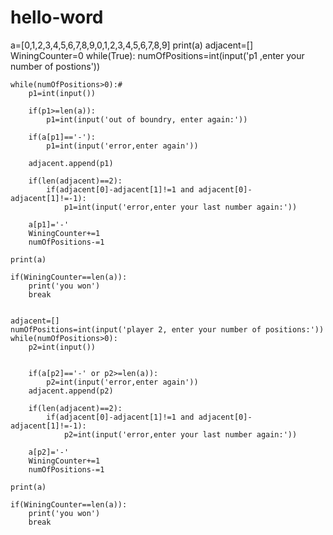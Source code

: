 # hello-word




a=[0,1,2,3,4,5,6,7,8,9,0,1,2,3,4,5,6,7,8,9]
print(a)
adjacent=[]
WiningCounter=0
while(True):
    numOfPositions=int(input('p1 ,enter your number of postions'))
    
    while(numOfPositions>0):#
        p1=int(input())

        if(p1>=len(a)):
            p1=int(input('out of boundry, enter again:'))
        
        if(a[p1]=='-'):
            p1=int(input('error,enter again'))
            
        adjacent.append(p1)
        
        if(len(adjacent)==2):
            if(adjacent[0]-adjacent[1]!=1 and adjacent[0]-adjacent[1]!=-1):
                p1=int(input('error,enter your last number again:'))
        
        a[p1]='-'
        WiningCounter+=1
        numOfPositions-=1

    print(a)

    if(WiningCounter==len(a)):
        print('you won')
        break


    adjacent=[]
    numOfPositions=int(input('player 2, enter your number of positions:')) 
    while(numOfPositions>0):
        p2=int(input())

        
        if(a[p2]=='-' or p2>=len(a)):
            p2=int(input('error,enter again'))
        adjacent.append(p2)
        
        if(len(adjacent)==2):
            if(adjacent[0]-adjacent[1]!=1 and adjacent[0]-adjacent[1]!=-1):
                p2=int(input('error,enter your last number again:'))
        
        a[p2]='-'
        WiningCounter+=1
        numOfPositions-=1

    print(a)

    if(WiningCounter==len(a)):
        print('you won')
        break
